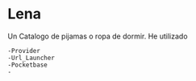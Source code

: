 # Lena

Un Catalogo de pijamas o ropa de dormir.
He utilizado 
```
-Provider
-Url_Launcher
-Pocketbase
-
```